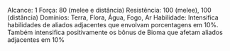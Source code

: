 Alcance: 1
Força: 80 (melee e distância)
Resistência: 100 (melee), 100 (distância)
Domínios: Terra, Flora, Água, Fogo, Ar
Habilidade: Intensifica habilidades de aliados adjacentes que envolvam porcentagens em 10%. Também intensifica positivamente os bônus de Bioma que afetam aliados adjacentes em 10% 